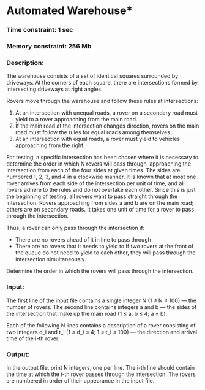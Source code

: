 # Automated Warehouse*

### Time constraint: 1 sec
### Memory constraint: 256 Mb

### Description:
The warehouse consists of a set of identical squares surrounded by driveways. At the corners of each square, there are intersections formed by intersecting driveways at right angles.

Rovers move through the warehouse and follow these rules at intersections:
1. At an intersection with unequal roads, a rover on a secondary road must yield to a rover approaching from the main road.
2. If the main road at the intersection changes direction, rovers on the main road must follow the rules for equal roads among themselves.
3. At an intersection with equal roads, a rover must yield to vehicles approaching from the right.

For testing, a specific intersection has been chosen where it is necessary to determine the order in which N rovers will pass through, approaching the intersection from each of the four sides at given times. The sides are numbered 1, 2, 3, and 4 in a clockwise manner. It is known that at most one rover arrives from each side of the intersection per unit of time, and all rovers adhere to the rules and do not overtake each other. Since this is just the beginning of testing, all rovers want to pass straight through the intersection. Rovers approaching from sides a and b are on the main road; others are on secondary roads. It takes one unit of time for a rover to pass through the intersection.

Thus, a rover can only pass through the intersection if:
- There are no rovers ahead of it in line to pass through
- There are no rovers that it needs to yield to
If two rovers at the front of the queue do not need to yield to each other, they will pass through the intersection simultaneously.

Determine the order in which the rovers will pass through the intersection.

### Input:
The first line of the input file contains a single integer N (1 ≤ N ≤ 100) — the number of rovers. The second line contains integers a and b — the sides of the intersection that make up the main road (1 ≤ a, b ≤ 4; a ≠ b).

Each of the following N lines contains a description of a rover consisting of two integers d_i and t_i (1 ≤ d_i ≤ 4; 1 ≤ t_i ≤ 100) — the direction and arrival time of the i-th rover.

### Output:
In the output file, print N integers, one per line. The i-th line should contain the time at which the i-th rover passes through the intersection. The rovers are numbered in order of their appearance in the input file.

